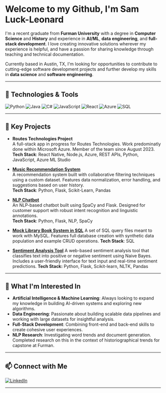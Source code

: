 # Welcome to my Github, I'm Sam Luck-Leonard

I'm a recent graduate from **Furman University** with a degree in **Computer Science** and **History** and experience in **AI/ML**, **data engineering**, and **full-stack development**. I love creating innovative solutions wherever my experience is helpful, and have a passion for sharing knowledge through teaching and technical documentation.

Currently based in Austin, TX, I'm looking for opportunities to contribute to cutting-edge software development projects and further develop my skills in **data science** and **software engineering**.

---

## 🔧 Technologies & Tools

![Python](https://img.shields.io/badge/-Python-3776AB?style=flat&logo=python&logoColor=white)
![Java](https://img.shields.io/badge/-Java-007396?style=flat&logo=java&logoColor=white)
![C#](https://img.shields.io/badge/-C%23-239120?style=flat&logo=csharp&logoColor=white)
![JavaScript](https://img.shields.io/badge/-JavaScript-F7DF1E?style=flat&logo=javascript&logoColor=black)
![React](https://img.shields.io/badge/-React-61DAFB?style=flat&logo=react&logoColor=white)
![Azure](https://img.shields.io/badge/-Azure-0078D4?style=flat&logo=microsoft-azure&logoColor=white)
![SQL](https://img.shields.io/badge/-SQL-4479A1?style=flat&logo=postgresql&logoColor=white)

---

## 📂 Key Projects
- **Routes Technologies Project**  
  A full-stack app in progress for Routes Technologies. Work predominatly done within Microsoft Azure. Member of the team since August 2023. 
  **Tech Stack**: React Native, Node.js, Azure, REST APIs, Python, JavaScript, Azure ML Studio
  
- **[Music Recommendation System](https://github.com/SLuckLeonard/Music_Recommendation_System)**  
  A recommendation system built with collaborative filtering techniques using a custom dataset. Features data normalization, error handling, and suggestions based on user history.  
  **Tech Stack**: Python, Flask, Scikit-Learn, Pandas

- **[NLP Chatbot](https://github.com/SLuckLeonard/NLP_Chatbot)**  
  An NLP-based chatbot built using SpaCy and Flask. Designed for customer support with robust intent recognition and linguistic annotations.  
  **Tech Stack**: Python, Flask, NLP, SpaCy

- **[Mock Library Book System in SQL](https://github.com/SLuckLeonard/BookSharingSQL)**
  A set of SQL query files meant to work with MySQL. Features full database creation with synthetic data population and example CRUD operations.
  **Tech Stack**: SQL

- **[Sentiment Analysis Tool](https://github.com/SLuckLeonard/Movie_Reviews_Sentiment_Analysis)**
  A web-based sentiment analysis tool that classifies text into positive or negative sentiment using Naive Bayes. Includes a user-friendly interface for text input and real-time
  sentiment predictions.
  **Tech Stack:** Python, Flask, Scikit-learn, NLTK, Pandas

---

## 🎯 What I'm Interested In

- **Artificial Intelligence & Machine Learning**: Always looking to expand my knowledge in building AI-driven systems and exploring new algorithms.
- **Data Engineering**: Passionate about building scalable data pipelines and working with large datasets for insightful analysis.
- **Full-Stack Development**: Combining front-end and back-end skills to create cohesive user experiences.
- **NLP Research**: Investigating word trends and document generation. Completed research on this in the context of historiographical trends for capstone at Furman. 

---

## 📫 Connect with Me

[![LinkedIn](https://img.shields.io/badge/-LinkedIn-0A66C2?style=flat&logo=linkedin&logoColor=white)](https://www.linkedin.com/in/sam-luck-leonard)

---


